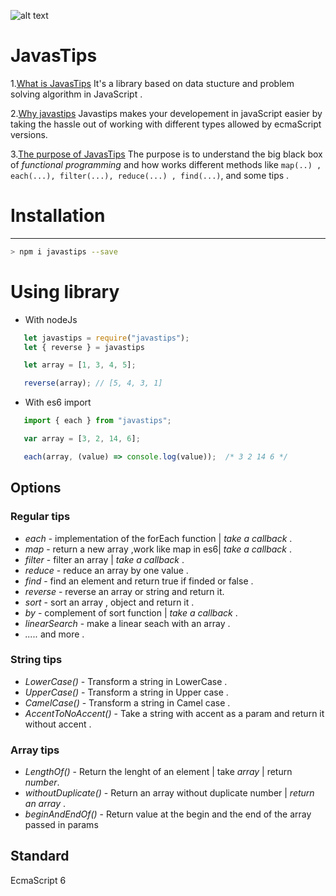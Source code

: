 ![alt text](https://raw.githubusercontent.com/svngoku/JavasTips/master/js.gif)
 # JavasTips

 1.[What is JavasTips](#introduction)
   It's a library based on data stucture and problem solving algorithm in JavaScript .

2.[Why javastips](#why)
  Javastips makes your developement in javaScript easier by taking the hassle out of working with different types allowed by ecmaScript versions.

3.[The purpose of JavasTips](#purpose)
   The purpose is to understand the big black box of *functional programming* and how works different methods like `map(..) , each(...), filter(...), reduce(...) , find(...)`, and some tips .

# Installation
****
```bash
> npm i javastips --save
```

# Using library

* With nodeJs

```javascript
   let javastips = require("javastips");
   let { reverse } = javastips

   let array = [1, 3, 4, 5];

   reverse(array); // [5, 4, 3, 1]
```

* With es6 import

```javascript
   import { each } from "javastips";

   var array = [3, 2, 14, 6];

   each(array, (value) => console.log(value));  /* 3 2 14 6 */
```

## Options

### Regular tips

* *each* - implementation of the forEach function | *take a callback* .
* *map* - return a new array ,work like map in es6| *take a callback* .
* *filter* - filter an array | *take a callback* .
* *reduce* - reduce an array by one value .
* *find* - find an element and return true if finded or false .
* *reverse* - reverse an array or string and return it.
* *sort* - sort an array , object and return it .
* *by* - complement of sort function | *take a callback* .
* *linearSearch* - make a linear seach with an array .
* *.....* and more .

### String tips

* *LowerCase()* - Transform a string in LowerCase .
* *UpperCase()* - Transform a string in Upper case .
* *CamelCase()* - Transform a string in Camel case .
* *AccentToNoAccent()* - Take a string with accent as a param and return it without accent .

### Array tips

* *LengthOf()* - Return the lenght of an element | take *array* | return *number*.
* *withoutDuplicate()* - Return an array without duplicate number | *return an array* .
* *beginAndEndOf()* - Return value at the begin and the end of the array passed in params

## Standard

EcmaScript 6
